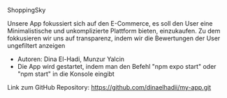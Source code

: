 ShoppingSky

Unsere App fokussiert sich auf den E-Commerce, es soll den User eine Minimalistische und unkomplizierte Plattform bieten, einzukaufen. Zu dem fokkusieren wir uns auf transparenz, indem wir die Bewertungen der User ungefiltert anzeigen 

- Autoren:  Dina El-Hadi, Munzur Yalcin
- Die App wird gestartet, indem man den Befehl "npm expo start" oder "npm start" in die Konsole eingibt


Link zum GitHub Repository: https://github.com/dinaelhadii/my-app.git
